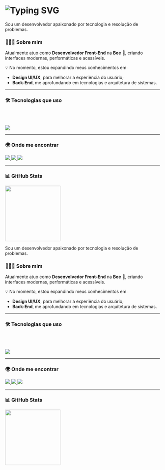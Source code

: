 <h1 align="left">
  <img src="https://readme-typing-svg.demolab.com?font=JetBrains+Mono&size=26&pause=1000&color=36BCF7&center=false&vCenter=true&width=460&lines=Fala+aí%2C+eu+sou+o+Vinicius+👋🏻" alt="Typing SVG" />
</h1>



Sou um desenvolvedor apaixonado por tecnologia e resolução de problemas.

### 👨🏻‍💻 Sobre mim

Atualmente atuo como **Desenvolvedor Front-End** na **Bee** 🐝, criando interfaces modernas, performáticas e acessíveis.

💡 No momento, estou expandindo meus conhecimentos em:
- **Design UI/UX**, para melhorar a experiência do usuário;
- **Back-End**, me aprofundando em tecnologias e arquitetura de sistemas.


---

### 🛠️ Tecnologias que uso

<div align="flex-start" style="display: inline_block"><br>
<div align="flex-start" style="display: inline_block"><br>


<p align="left">
  <img src="https://skillicons.dev/icons?i=nextjs,vue,js,ts,vite,nodejs,firebase,mysql,mongodb,docker,linux,postman" />
</p>

</div>


---

### 🌍 Onde me encontrar
<div align="flex-start">
  <a href="https://www.vinideveloper.com.br/" target="_blank">
    <img src="https://img.shields.io/badge/Portfólio-1A1A1A?style=for-the-badge&logo=vercel&logoColor=white" />
  </a>
  <a href="https://www.linkedin.com/in/mvini21/" target="_blank">
    <img src="https://img.shields.io/badge/LinkedIn-0A66C2?style=for-the-badge&logo=linkedin&logoColor=white" />
  </a>
  <a href="mailto:marcosvini342@outlook.com" target="_blank">
   <img src="https://img.shields.io/badge/Email-333333?style=for-the-badge&logo=gmail&logoColor=white" />
  </a>
</div>


---

### 📊 GitHub Stats

<div align="flex-start">
<!--   <img height="180em" src="https://github-readme-stats.vercel.app/api?username=vin1i&show_icons=true&theme=tokyonight&include_all_commits=true&locale=pt-br" /> -->
  <img height="180em" src="https://github-readme-stats.vercel.app/api/top-langs/?username=vin1i&theme=tokyonight&layout=compact&custom_title=Tecnologias&langs_count=9" />
</div>

Sou um desenvolvedor apaixonado por tecnologia e resolução de problemas.

### 👨🏻‍💻 Sobre mim

Atualmente atuo como **Desenvolvedor Front-End** na **Bee** 🐝, criando interfaces modernas, performáticas e acessíveis.

💡 No momento, estou expandindo meus conhecimentos em:
- **Design UI/UX**, para melhorar a experiência do usuário;
- **Back-End**, me aprofundando em tecnologias e arquitetura de sistemas.


---

### 🛠️ Tecnologias que uso

<div align="flex-start" style="display: inline_block"><br>
<div align="flex-start" style="display: inline_block"><br>


<p align="left">
  <img src="https://skillicons.dev/icons?i=nextjs,vue,js,ts,vite,nodejs,firebase,mysql,mongodb,docker,linux,postman" />
</p>

</div>


---

### 🌍 Onde me encontrar
<div align="flex-start">
  <a href="https://www.vinideveloper.com.br/" target="_blank">
    <img src="https://img.shields.io/badge/Portfólio-1A1A1A?style=for-the-badge&logo=vercel&logoColor=white" />
  </a>
  <a href="https://www.linkedin.com/in/mvini21/" target="_blank">
    <img src="https://img.shields.io/badge/LinkedIn-0A66C2?style=for-the-badge&logo=linkedin&logoColor=white" />
  </a>
  <a href="mailto:marcosvini342@outlook.com" target="_blank">
   <img src="https://img.shields.io/badge/Email-333333?style=for-the-badge&logo=gmail&logoColor=white" />
  </a>
</div>


---

### 📊 GitHub Stats

<div align="flex-start">
<!--   <img height="180em" src="https://github-readme-stats.vercel.app/api?username=vin1i&show_icons=true&theme=tokyonight&include_all_commits=true&locale=pt-br" /> -->
  <img height="180em" src="https://github-readme-stats.vercel.app/api/top-langs/?username=vin1i&theme=tokyonight&layout=compact&custom_title=Tecnologias&langs_count=9" />
</div>
